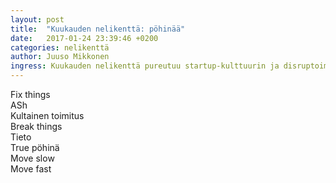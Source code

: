 ```yaml
---
layout: post
title:  "Kuukauden nelikenttä: pöhinää"
date:   2017-01-24 23:39:46 +0200
categories: nelikenttä
author: Juuso Mikkonen
ingress: Kuukauden nelikenttä pureutuu startup-kulttuurin ja disruptoimisen ytimeen ja etsii toimivinta operaatiostrategiaa.
---
```


<div class="fourfold clearfix">
    <div class="fourfold__row">
        <div class="fourfold__cell">Fix things</div>
        <div class="fourfold__cell">ASh</div>
        <div class="fourfold__cell">Kultainen toimitus</div>
    </div>
    <div class="fourfold__row">
        <div class="fourfold__cell">Break things</div>
        <div class="fourfold__cell">Tieto</div>
        <div class="fourfold__cell">True pöhinä</div>
    </div>
    <div class="fourfold__row">
        <div class="fourfold__cell"></div>
        <div class="fourfold__cell">Move slow</div>
        <div class="fourfold__cell">Move fast</div>
    </div>
</div>
